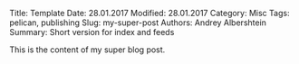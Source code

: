 Title: Template
Date: 28.01.2017
Modified: 28.01.2017
Category: Misc
Tags: pelican, publishing
Slug: my-super-post
Authors: Andrey Albershtein
Summary: Short version for index and feeds

This is the content of my super blog post.

